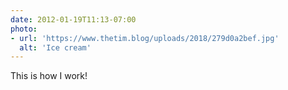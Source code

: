 ```yaml
---
date: 2012-01-19T11:13-07:00
photo:
- url: 'https://www.thetim.blog/uploads/2018/279d0a2bef.jpg'
  alt: 'Ice cream'
---
```

This is how I work!
